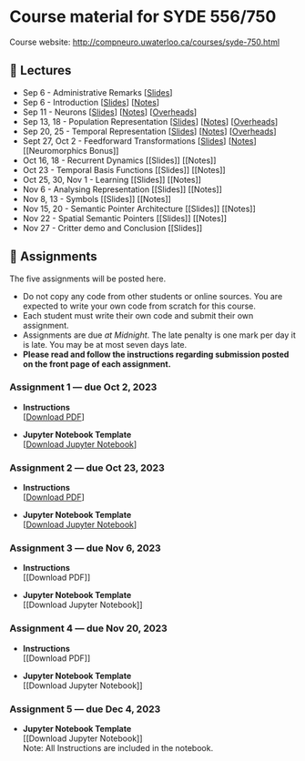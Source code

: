 # Course material for SYDE 556/750

Course website: http://compneuro.uwaterloo.ca/courses/syde-750.html

## 🎒 Lectures

- Sep 6 - Administrative Remarks [[Slides](https://github.com/celiasmith/syde556-f23/raw/master/lectures/lecture_00/syde556_lecture_00_slides_distr.pdf)]
- Sep 6 - Introduction [[Slides](https://github.com/celiasmith/syde556-f23/raw/master/lectures/lecture_01/syde556_lecture_01_slides_distr.pdf)] [[Notes](https://github.com/celiasmith/syde556-f23/raw/master/lectures/lecture_01/syde556_lecture_01_notes.pdf)]
- Sep 11 - Neurons [[Slides](https://github.com/celiasmith/syde556-f23/raw/master/lectures/lecture_02/syde556_lecture_02_slides_distr.pdf)] [[Notes](https://github.com/celiasmith/syde556-f23/raw/master/lectures/lecture_02/syde556_lecture_02_notes.pdf)] [[Overheads](https://github.com/celiasmith/syde556-f23/raw/master/notes/Lecture_2.pdf)]
- Sep 13, 18 - Population Representation [[Slides](https://github.com/celiasmith/syde556-f23/raw/master/lectures/lecture_03/syde556_lecture_03_slides_distr.pdf)] [[Notes](https://github.com/celiasmith/syde556-f23/raw/master/lectures/lecture_03/syde556_lecture_03_notes.pdf)] [[Overheads](https://github.com/celiasmith/syde556-f23/raw/master/notes/Lecture_3.pdf)]
- Sep 20, 25 - Temporal Representation [[Slides](https://github.com/celiasmith/syde556-f23/raw/master/lectures/lecture_04/syde556_lecture_04_slides_distr.pdf)] [[Notes](https://github.com/celiasmith/syde556-f23/raw/master/lectures/lecture_04/syde556_lecture_04_notes.pdf)] [[Overheads](https://github.com/celiasmith/syde556-f23/raw/master/notes/Lecture_4.pdf)]
- Sept 27, Oct 2 - Feedforward Transformations [[Slides](https://github.com/celiasmith/syde556-f23/raw/master/lectures/lecture_05/syde556_lecture_05_slides_distr.pdf)] [[Notes](https://github.com/celiasmith/syde556-f23/raw/master/lectures/lecture_05/syde556_lecture_05_notes.pdf)][[Neuromorphics Bonus]<!---https://github.com/celiasmith/syde556-f23/raw/master/lectures/lecture_05/neuromorphics_intro_2022.pdf-->]
- Oct 16, 18 - Recurrent Dynamics [[Slides]<!---https://github.com/celiasmith/syde556-f23/raw/master/lectures/lecture_06/syde556_lecture_06_slides_distr.pdf-->] [[Notes]<!---https://github.com/celiasmith/syde556-f23/raw/master/lectures/lecture_06/syde556_lecture_06_notes.pdf-->]
- Oct 23 - Temporal Basis Functions [[Slides]<!---https://github.com/celiasmith/syde556-f23/raw/master/lectures/lecture_07/syde556_lecture_07_slides_distr.pdf-->] [[Notes]<!---https://github.com/celiasmith/syde556-f23/raw/master/lectures/lecture_07/syde556_lecture_07_notes.pdf-->]
- Oct 25, 30, Nov 1 - Learning [[Slides]<!---https://github.com/celiasmith/syde556-f23/raw/master/lectures/lecture_08/syde556_lecture_08_slides_distr.pdf-->] [[Notes]<!---https://github.com/celiasmith/syde556-f23/raw/master/lectures/lecture_08/syde556_lecture_08_notes.pdf-->]
- Nov 6 - Analysing Representation [[Slides]<!---https://github.com/celiasmith/syde556-f23/raw/master/lectures/lecture_09/syde556_lecture_09_slides_distr.pdf-->] [[Notes]<!---https://github.com/celiasmith/syde556-f23/raw/master/lectures/lecture_09/syde556_lecture_09_notes.pdf-->]
- Nov 8, 13 - Symbols [[Slides]<!---https://github.com/celiasmith/syde556-f23/raw/master/lectures/lecture_10/syde556_lecture_10_slides_distr.pdf-->] [[Notes]<!---https://github.com/celiasmith/syde556-f23/raw/master/lectures/lecture_10/syde556_lecture_10_notes.pdf-->]
- Nov 15, 20 - Semantic Pointer Architecture [[Slides]<!---https://github.com/celiasmith/syde556-f23/raw/master/lectures/lecture_11/syde556_lecture_11_slides_distr.pdf-->] [[Notes]<!---https://github.com/celiasmith/syde556-f23/raw/master/lectures/lecture_11/syde556_lecture_11_notes.pdf-->]
- Nov 22 - Spatial Semantic Pointers [[Slides]<!---https://github.com/celiasmith/syde556-f23/raw/master/lectures/lecture_14/syde556_lecture_14_slides.pdf-->] [[Notes]<!---https://github.com/celiasmith/syde556-f23/raw/master/lectures/lecture_14/syde556_lecture_14_notes.pdf-->]
- Nov 27 - Critter demo and Conclusion [[Slides]<!---https://github.com/celiasmith/syde556-f23/raw/master/lectures/lecture_14/syde556_lecture_13_slides.pdf-->]

## 📝 Assignments

The five assignments will be posted here.

 * Do not copy any code from other students or online sources.  You are expected to write your own code from scratch for this course.
 * Each student must write their own code and submit their own assignment.
 * Assignments are due _at Midnight_.  The late penalty is one mark per day it is late. You may be at most seven days late.
 * **Please read and follow the instructions regarding submission posted on the front page of each assignment.**
 
### Assignment 1 ― due Oct 2, 2023

-   **Instructions**  
  [[Download PDF](https://github.com/celiasmith/syde556-f23/raw/master/assignments/assignment_01/syde556_assignment_01.pdf)]

-   **Jupyter Notebook Template**  
  [[Download Jupyter Notebook](https://github.com/celiasmith/syde556-f23/raw/master/assignments/assignment_01/syde556_assignment_01_template.ipynb)]


### Assignment 2 ― due Oct 23, 2023

-   **Instructions**  
  [[Download PDF](https://github.com/celiasmith/syde556-f23/raw/master/assignments/assignment_02/syde556_assignment_02.pdf)]

-   **Jupyter Notebook Template**  
  [[Download Jupyter Notebook](https://github.com/celiasmith/syde556-f23/raw/master/assignments/assignment_02/syde556_assignment_02_template.ipynb)]

### Assignment 3 ― due Nov 6, 2023

-   **Instructions**  
  [[Download PDF]<!---https://github.com/celiasmith/syde556-f23/raw/master/assignments/assignment_03/syde556_assignment_03.pdf-->]

-   **Jupyter Notebook Template**  
  [[Download Jupyter Notebook]<!---https://github.com/celiasmith/syde556-f23/raw/master/assignments/assignment_03/syde556_assignment_03_template.ipynb-->]

### Assignment 4 ― due Nov 20, 2023

-   **Instructions**  
  [[Download PDF]<!---https://github.com/celiasmith/syde556-f23/raw/master/assignments/assignment_04/syde556_assignment_04.pdf-->]

-   **Jupyter Notebook Template**  
  [[Download Jupyter Notebook]<!---https://github.com/celiasmith/syde556-f23/raw/master/assignments/assignment_04/syde556_assignment_04_template.ipynb-->]

### Assignment 5 ― due Dec 4, 2023

-   **Jupyter Notebook Template**  
  [[Download Jupyter Notebook]<!---https://github.com/celiasmith/syde556-f23/raw/master/assignments/assignment_05/syde556_assignment_05_template.ipynb-->]
  <br>Note: All Instructions are included in the notebook.
 

